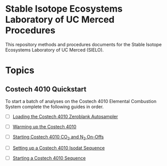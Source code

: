 # Stable Isotope Ecosystems Laboratory of UC Merced Procedures

This repository methods and procedures documents for the Stable Isotope Ecosystems Laboratory of UC Merced (SIELO).

# Topics

## Costech 4010 Quickstart

To start a batch of analyses on the Costech 4010 Elemental Combustion System complete the following guides in order.

- [ ] [Loading the Costech 4010 Zeroblank Autosampler](./costech_EA/EA_zeroblank.md) 
- [ ] [Warming up the Costech 4010](./costech_EA/warming_up_costech.md)
- [ ] [Starting Costech 4010 CO<sub>2</sub> and N<sub>2</sub> On-Offs ](./isodat/EA_on_offs.md)
- [ ] [Setting up a Costech 4010 Isodat Sequence](./isodat/isodat_sequence.md)
- [ ] [Starting a Costech 4010 Sequence](./costech_EA/starting_costech_run.md)



